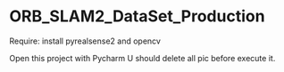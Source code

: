 # ORB_SLAM2_DataSet_Production
Require:
install pyrealsense2 and opencv

Open this project with Pycharm
U should delete all pic before execute it.

